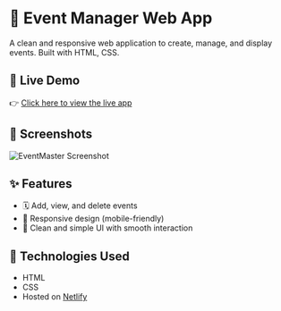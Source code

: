 # 🎉 Event Manager Web App

A clean and responsive web application to create, manage, and display events. Built with HTML, CSS.


## 🔗 Live Demo

👉 [Click here to view the live app](https://eventmaster-smartaipro.netlify.app/)

## 📸 Screenshots

![EventMaster Screenshot](eventmaster.jpg)

## ✨ Features

- 🗓️ Add, view, and delete events
- 📱 Responsive design (mobile-friendly)
- 🎨 Clean and simple UI with smooth interaction

## 🚀 Technologies Used

- HTML
- CSS
- Hosted on [Netlify](https://www.netlify.com/)




